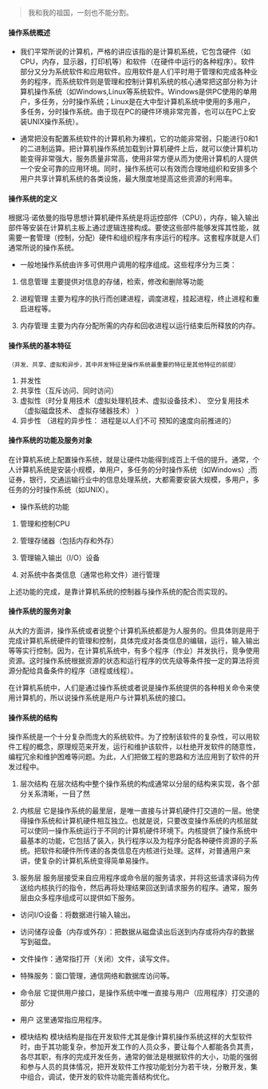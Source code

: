 <!--
 * @Descripttion: 
 * @version: 
 * @Author: suckson
 * @Date: 2019-09-29 00:14:37
 * @LastEditors: suckson
 * @LastEditTime: 2019-10-20 01:22:44
 -->
 
 > 我和我的祖国，一刻也不能分割。

#### 操作系统概述

 - 我们平常所说的计算机，严格的讲应该指的是计算机系统，它包含硬件（如CPU，内存，显示器，打印机等）和软件（在硬件中运行的各种程序）。软件部分又分为系统软件和应用软件。应用软件是人们平时用于管理和完成各种业务的程序，而系统软件则是管理和控制计算机系统的核心通常把这部分称为计算机操作系统（如Windows,Linux等系统软件。Windows是供PC使用的单用户，多任务，分时操作系统；Linux是在大中型计算机系统中使用的多用户，多任务，分时操作系统。由于现在PC的硬件环境非常完善，也可以在PC上安装UNIX操作系统）。

 - 通常把没有配置系统软件的计算机称为裸机，它的功能非常弱，只能进行0和1的二进制运算。把计算机操作系统加载到计算机硬件上后，就可以使计算机功能变得非常强大，服务质量非常高，使用非常方便从而为使用计算机的人提供一个安全可靠的应用环境。同时，操作系统可以有效而合理地组织和安排多个用户共享计算机系统的各类设施，最大限度地提高这些资源的利用率。 

#### 操作系统的定义

根据冯·诺依曼的指导思想计算机硬件系统是将运控部件（CPU），内存，输入输出部件等安装在计算机主板上通过逻辑连接构成。要使这些部件能够发挥其性能，就需要一套管理（控制，分配）硬件和组织程序有序运行的程序。这套程序就是人们通常所说的操作系统。

- 一般地操作系统由许多可供用户调用的程序组成。这些程序分为三类：

1. 信息管理
主要提供对信息的存储，检索，修改和删除等功能

2. 进程管理
主要为程序的执行而创建进程，调度进程，挂起进程，终止进程和重启进程等。

3. 内存管理
主要为内存分配所需的内存和回收进程以运行结束后所释放的内存。

#### 操作系统的基本特征
`（并发、共享、虚拟和异步，其中并发特征是操作系统最重要的特征是其他特征的前提）`

1. 并发性
2. 共享性（互斥访问、同时访问）
3. 虚拟性（时分复用技术（虚拟处理机技术、虚拟设备技术）、
空分复用技术
（虚拟磁盘技术、
虚拟存储器技术）
）
4. 异步性
（进程的异步性：
进程是以人们不可
预知的速度向前推进的）

#### 操作系统的功能及服务对象
在计算机系统上配置操作系统，就是让硬件功能得到成百上千倍的提升。通常，个人计算机系统是安装小规模，单用户，多任务的分时操作系统（如Windows）;而证券，银行，交通运输行业中的信息处理系统，大都需要安装大规模，多用户，多任务的分时操作系统（如UNIX）。

- 操作系统的功能

1. 管理和控制CPU

2. 管理存储器（包括内存和外存）

3. 管理输入输出（I/O）设备

4. 对系统中各类信息（通常也称文件）进行管理

上述功能的完成，是靠计算机系统的控制器与操作系统的配合而实现的。

#### 操作系统的服务对象
从大的方面讲，操作系统或者说整个计算机系统都是为人服务的。但具体则是用于完成计算机系统硬件的管理和控制，具体完成对各类信息的编辑，运行，输入输出等等实行控制。因为，在计算机系统中，有多个程序（作业）并发执行，竞争使用资源。这时操作系统根据资源的状态和运行程序的优先级等条件按一定的算法将资源分配给具备条件的程序（进程或线程）。

 在计算机系统中，人们是通过操作系统或者说是操作系统提供的各种相关命令来使用计算机的，所以说操作系统是用户与计算机系统的接口。


#### 操作系统的结构

操作系统是一个十分复杂而庞大的系统软件。为了控制该软件的复杂性，可以用软件工程的概念，原理规范来开发，运行和维护该软件，以杜绝开发软件的随意性，编程冗余和维护困难等问题。为此，人们把做工程的思路和方法应用到了软件的开发过程中。

1. 层次结构
在层次结构中整个操作系统的构成通常以分层的结构来实现，各个部分关系清晰，一目了然

2. 内核层
它是操作系统的最里层，是唯一直接与计算机硬件打交道的一层。他使得操作系统和计算机硬件相互独立。也就是说，只要改变操作系统的内核层就可以使同一操作系统运行于不同的计算机硬件环境下。内核提供了操作系统中最基本的功能，它包括了装入，执行程序以及为程序分配各种硬件资源的子系统。把软件和硬件所传递的各类信息在内核进行处理。这样，对普通用户来讲，使复杂的计算机系统变得简单易操作。

3. 服务层
服务层接受来自应用程序或命令层的服务请求，并将这些请求译码为传送给内核执行的指令，然后再将处理结果回送到请求服务的程序。通常，服务层由众多程序组成可以提供如下服务。

 - 访问I/O设备：将数据进行输入输出。

- 访问储存设备（内存或外存）：把数据从磁盘读出后送到内存或将内存的数据写到磁盘。

- 文件操作：通常指打开（关闭）文件，读写文件。

- 特殊服务：窗口管理，通信网络和数据库访问等。

- 命令层
它提供用户接口，是操作系统中唯一直接与用户（应用程序）打交道的部分

- 用户
这里通常指应用程序。

- 模块结构
模块结构是指在开发软件尤其是像计算机操作系统这样的大型软件时，由于其功能复杂，参加开发工作的人员众多，要让每个人都能各负其责，各尽其职，有序的完成开发任务，通常的做法是根据软件的大小，功能的强弱和参与人员的具体情况，把开发软件工作按功能划分为若干块，分散开发，集中组合，调试，使开发的软件功能完善结构优化。



